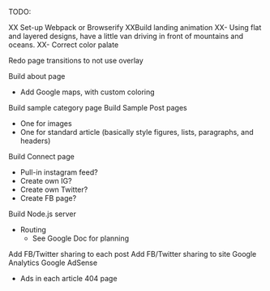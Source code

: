 TODO:

XX Set-up Webpack or Browserify
XXBuild landing animation
XX- Using flat and layered designs, have a little van driving in front of mountains and oceans.
XX- Correct color palate

Redo page transitions to not use overlay

Build about page
- Add Google maps, with custom coloring

Build sample category page
Build Sample Post pages
- One for images
- One for standard article (basically style figures, lists, paragraphs, and headers)

Build Connect page
- Pull-in instagram feed?
- Create own IG?
- Create own Twitter?
- Create FB page?

Build Node.js server
- Routing
  - See Google Doc for planning

Add FB/Twitter sharing to each post
Add FB/Twitter sharing to site
Google Analytics
Google AdSense
- Ads in each article
404 page
